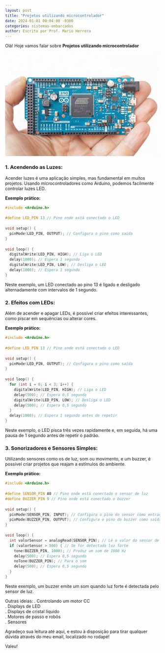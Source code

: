 ```yaml
---
layout: post
title: "Projetos utilizando microcontrolador"
date: 2024-01-01 00:04:00 -0300
categories: sistemas-embarcados
author: Escrito por Prof. Mario Herrera
---
```


Olá! Hoje vamos falar sobre **Projetos utilizando microcontrolador**

![](https://github.com/mariopuebla17/blog/blob/main/_images/202401/se4.jpg?raw=true)


### 1. Acendendo as Luzes:

Acender luzes é uma aplicação simples, mas fundamental em muitos projetos. Usando microcontroladores como Arduino, podemos facilmente controlar luzes LED.

**Exemplo prático:**

```cpp
#include <Arduino.h>

#define LED_PIN 13 // Pino onde está conectado o LED

void setup() {
  pinMode(LED_PIN, OUTPUT); // Configura o pino como saída
}

void loop() {
  digitalWrite(LED_PIN, HIGH); // Liga o LED
  delay(1000); // Espera 1 segundo
  digitalWrite(LED_PIN, LOW); // Desliga o LED
  delay(1000); // Espera 1 segundo
}
```

Neste exemplo, um LED conectado ao pino 13 é ligado e desligado alternadamente com intervalos de 1 segundo.

### 2. Efeitos com LEDs:

Além de acender e apagar LEDs, é possível criar efeitos interessantes, como piscar em sequências ou alterar cores.

**Exemplo prático:**

```cpp
#include <Arduino.h>

#define LED_PIN 13 // Pino onde está conectado o LED

void setup() {
  pinMode(LED_PIN, OUTPUT); // Configura o pino como saída
}

void loop() {
  for (int i = 0; i < 3; i++) {
    digitalWrite(LED_PIN, HIGH); // Liga o LED
    delay(500); // Espera 0,5 segundo
    digitalWrite(LED_PIN, LOW); // Desliga o LED
    delay(500); // Espera 0,5 segundo
  }
  delay(1000); // Espera 1 segundo antes de repetir
}
```

Neste exemplo, o LED pisca três vezes rapidamente e, em seguida, há uma pausa de 1 segundo antes de repetir o padrão.

### 3. Sonorizadores e Sensores Simples:

Utilizando sensores como os de luz, som ou movimento, e um buzzer, é possível criar projetos que reajam a estímulos do ambiente.

**Exemplo prático:**

```cpp
#include <Arduino.h>

#define SENSOR_PIN A0 // Pino onde está conectado o sensor de luz
#define BUZZER_PIN 9 // Pino onde está conectado o buzzer

void setup() {
  pinMode(SENSOR_PIN, INPUT); // Configura o pino do sensor como entrada
  pinMode(BUZZER_PIN, OUTPUT); // Configura o pino do buzzer como saída
}

void loop() {
  int valorSensor = analogRead(SENSOR_PIN); // Lê o valor do sensor de luz
  if (valorSensor > 500) { // Se for detectada luz forte
    tone(BUZZER_PIN, 1000); // Produz um som de 1000 Hz
    delay(500); // Espera 0,5 segundo
    noTone(BUZZER_PIN); // Para o som
    delay(500); // Espera 0,5 segundo
  }
}
```

Neste exemplo, um buzzer emite um som quando luz forte é detectada pelo sensor de luz.

Outras ideias:
. Controlando um motor CC		
. Displays de LED		
. Displays de cristal líquido		
. Motores de passo e robôs		
. Sensores		


Agradeço sua leitura até aqui, e estou à disposição para tirar qualquer dúvida através do meu email, localizado no rodapé!

Valeu!